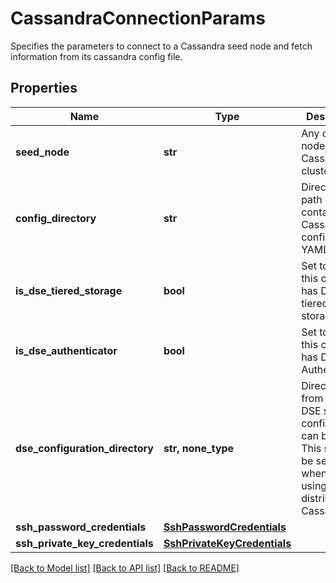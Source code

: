 # CassandraConnectionParams

Specifies the parameters to connect to a Cassandra seed node and fetch information from its cassandra config file.

## Properties
Name | Type | Description | Notes
------------ | ------------- | ------------- | -------------
**seed_node** | **str** | Any one seed node of the Cassandra cluster. | 
**config_directory** | **str** | Directory path containing Cassandra configuration YAML file. | 
**is_dse_tiered_storage** | **bool** | Set to true if this cluster has DSE tiered storage. | 
**is_dse_authenticator** | **bool** | Set to true if this cluster has DSE Authenticator. | 
**dse_configuration_directory** | **str, none_type** | Directory from where DSE specific configuration can be read. This should be set only when you are using the DSE distribution of Cassandra. | [optional] 
**ssh_password_credentials** | [**SshPasswordCredentials**](SshPasswordCredentials.md) |  | [optional] 
**ssh_private_key_credentials** | [**SshPrivateKeyCredentials**](SshPrivateKeyCredentials.md) |  | [optional] 

[[Back to Model list]](../README.md#documentation-for-models) [[Back to API list]](../README.md#documentation-for-api-endpoints) [[Back to README]](../README.md)


